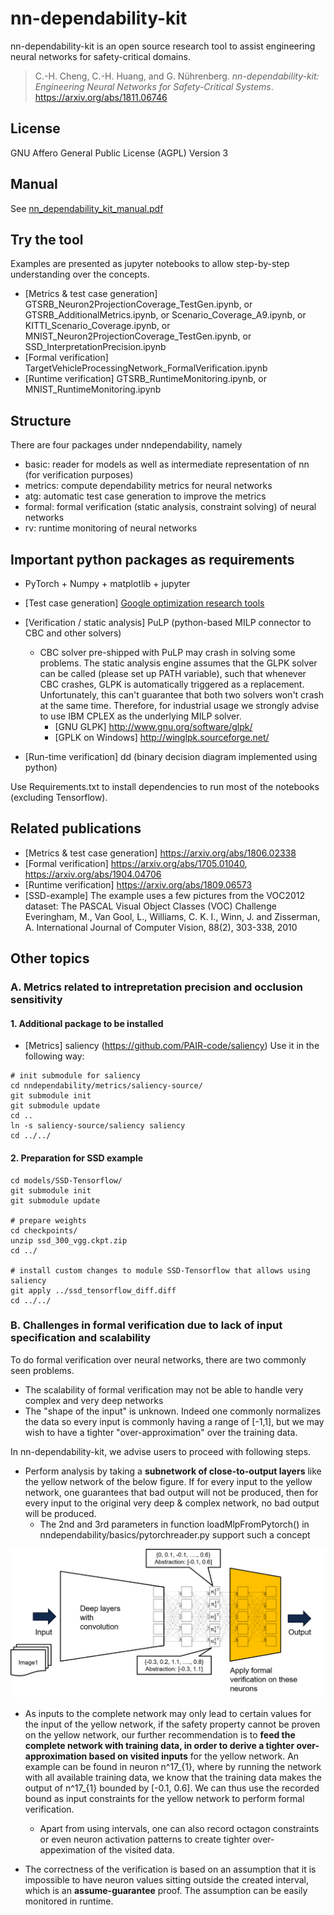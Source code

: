 # nn-dependability-kit

nn-dependability-kit is an open source research tool to assist engineering neural networks for safety-critical domains. 

> C.-H. Cheng, C.-H. Huang, and G. Nührenberg. *nn-dependability-kit: Engineering Neural Networks for Safety-Critical Systems*.
https://arxiv.org/abs/1811.06746

## License

GNU Affero General Public License (AGPL) Version 3

## Manual

See [nn_dependability_kit_manual.pdf](https://github.com/dependable-ai/nn-dependability-kit/blob/master/nn_dependability_kit_manual.pdf)

## Try the tool

Examples are presented as jupyter notebooks to allow step-by-step understanding over the concepts. 

- [Metrics & test case generation] GTSRB_Neuron2ProjectionCoverage_TestGen.ipynb, or GTSRB_AdditionalMetrics.ipynb, or Scenario_Coverage_A9.ipynb, or KITTI_Scenario_Coverage.ipynb, or MNIST_Neuron2ProjectionCoverage_TestGen.ipynb, or SSD_InterpretationPrecision.ipynb
- [Formal verification] TargetVehicleProcessingNetwork_FormalVerification.ipynb
- [Runtime verification] GTSRB_RuntimeMonitoring.ipynb, or MNIST_RuntimeMonitoring.ipynb  

## Structure

There are four packages under nndependability, namely
- basic: reader for models as well as intermediate representation of nn (for verification purposes)
- metrics: compute dependability metrics for neural networks
- atg: automatic test case generation to improve the metrics
- formal: formal verification (static analysis, constraint solving) of neural networks
- rv: runtime monitoring of neural networks

## Important python packages as requirements

- PyTorch + Numpy + matplotlib + jupyter
- [Test case generation] [Google optimization research tools](https://developers.google.com/optimization/introduction/installing/binary)
- [Verification / static analysis] PuLP (python-based MILP connector to CBC and other solvers)
    - CBC solver pre-shipped with PuLP may crash in solving some problems. The static analysis engine assumes that the GLPK solver can be called (please set up PATH variable), such that whenever CBC crashes, GLPK is automatically triggered as a replacement. Unfortunately, this can't guarantee that both two solvers won't crash at the same time. Therefore, for industrial usage we strongly advise to use IBM CPLEX as the underlying MILP solver. 
		- [GNU GLPK] http://www.gnu.org/software/glpk/
		- [GPLK on Windows] http://winglpk.sourceforge.net/

- [Run-time verification] dd (binary decision diagram implemented using python)

Use Requirements.txt to install dependencies to run most of the notebooks (excluding Tensorflow).

## Related publications

- [Metrics & test case generation] https://arxiv.org/abs/1806.02338
- [Formal verification] https://arxiv.org/abs/1705.01040, https://arxiv.org/abs/1904.04706
- [Runtime verification] https://arxiv.org/abs/1809.06573
- [SSD-example] The example uses a few pictures from the VOC2012 dataset: The PASCAL Visual Object Classes (VOC) Challenge
Everingham, M., Van Gool, L., Williams, C. K. I., Winn, J. and Zisserman, A.
International Journal of Computer Vision, 88(2), 303-338, 2010

## Other topics
### A. Metrics related to intrepretation precision and occlusion sensitivity

#### 1. Additional package to be installed
- [Metrics] saliency (https://github.com/PAIR-code/saliency)
  Use it in the following way:
```
# init submodule for saliency
cd nndependability/metrics/saliency-source/
git submodule init
git submodule update
cd ..
ln -s saliency-source/saliency saliency
cd ../../
```

#### 2. Preparation for SSD example
```
cd models/SSD-Tensorflow/
git submodule init
git submodule update

# prepare weights
cd checkpoints/
unzip ssd_300_vgg.ckpt.zip
cd ../

# install custom changes to module SSD-Tensorflow that allows using saliency
git apply ../ssd_tensorflow_diff.diff
cd ../../
```
### B. Challenges in formal verification due to lack of input specification and scalability

To do formal verification over neural networks, there are two commonly seen problems.
* The scalability of formal verification may not be able to handle very complex and very deep networks
* The "shape of the input" is unknown. Indeed one commonly normalizes the data so every input is commonly having a range of [-1,1], but we may wish to have a tighter "over-approximation" over the training data. 

In nn-dependability-kit, we advise users to proceed with following steps.
* Perform analysis by taking a **subnetwork of close-to-output layers** like the yellow network of the below figure. If for every input to the yellow network, one guarantees that bad output will not be produced, then for every input to the original very deep & complex network, no bad output will be produced. 
    - The 2nd and 3rd parameters in function loadMlpFromPytorch() in nndependability/basics/pytorchreader.py support such a concept

<img src="img/VerificationStrategy.png" alt="drawing" width="600"/>

* As inputs to the complete network may only lead to certain values for the input of the yellow network, if the safety property cannot be proven on the yellow network, our further recommendation is to **feed the complete network with training data, in order to derive a tighter over-approximation based on visited inputs** for the yellow network. An example can be found in neuron n^17_{1}, where by running the network with all available training data, we know that the training data makes the output of n^17_{1} bounded by [-0.1, 0.6]. We can thus use the recorded bound as input constraints for the yellow network to perform formal verification. 
    - Apart from using intervals, one can also record octagon constraints or even neuron activation patterns to create tighter over-appeximation of the visited data.

* The correctness of the verification is based on an assumption that it is impossible to have neuron values sitting outside the created interval, which is an **assume-guarantee** proof. The assumption can be easily monitored in runtime. 
